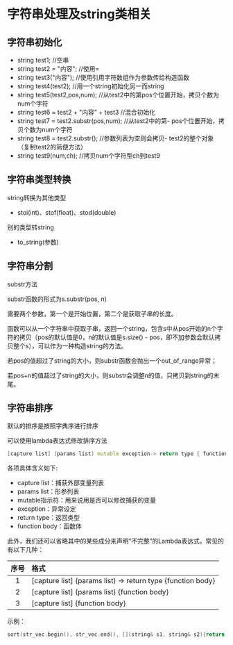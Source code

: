 # 字符串处理及string类相关

## 字符串初始化

- string test1;    //空串
- string test2 = "内容"; //使用=
- string test3("内容");   //使用引用字符数组作为参数传给构造函数
- string test4(test2); //用一个string初始化另一而string
- string test5(test2,pos,num); //从test2中的第pos个位置开始，拷贝个数为num个字符
- string test6 = test2 + "内容" + test3 //混合初始化
- string test7 = test2.substr(pos,num); //从test2中的第- pos个位置开始，拷贝个数为num个字符
- string test8 = test2.substr(); //参数列表为空则会拷贝- test2的整个对象（复制test2的简便方法）
- string test9(num,ch); //拷贝num个字符型ch到test9

## 字符串类型转换

string转换为其他类型
- stoi(int)、stof(float)、stod(double)

别的类型转string
- to_string(参数)

## 字符串分割

substr方法

substr函数的形式为s.substr(pos, n)

需要两个参数，第一个是开始位置，第二个是获取子串的长度。

函数可以从一个字符串中获取子串，返回一个string，包含s中从pos开始的n个字符的拷贝（pos的默认值是0，n的默认值是s.size() - pos，即不加参数会默认拷贝整个s），可以作为一种构造string的方法。

若pos的值超过了string的大小，则substr函数会抛出一个out_of_range异常；

若pos+n的值超过了string的大小，则substr会调整n的值，只拷贝到string的末尾。

## 字符串排序

默认的排序是按照字典序进行排序

可以使用lambda表达式修改排序方法

```cpp
[capture list] (params list) mutable exception-> return type { function body }
```

各项具体含义如下:

- capture list：捕获外部变量列表
- params list：形参列表
- mutable指示符：用来说用是否可以修改捕获的变量
- exception：异常设定
- return type：返回类型
- function body：函数体

此外，我们还可以省略其中的某些成分来声明“不完整”的Lambda表达式，常见的有以下几种：

|序号 |格式|
|:-----:|:----|
1 |[capture list] (params list) -> return type {function body}
2 |[capture list] (params list) {function body}
3 |[capture list] {function body}

示例：

```cpp
sort(str_vec.begin(), str_vec.end(), [](string& s1, string& s2){return s1 + s2 < s2 + s1;});
```

